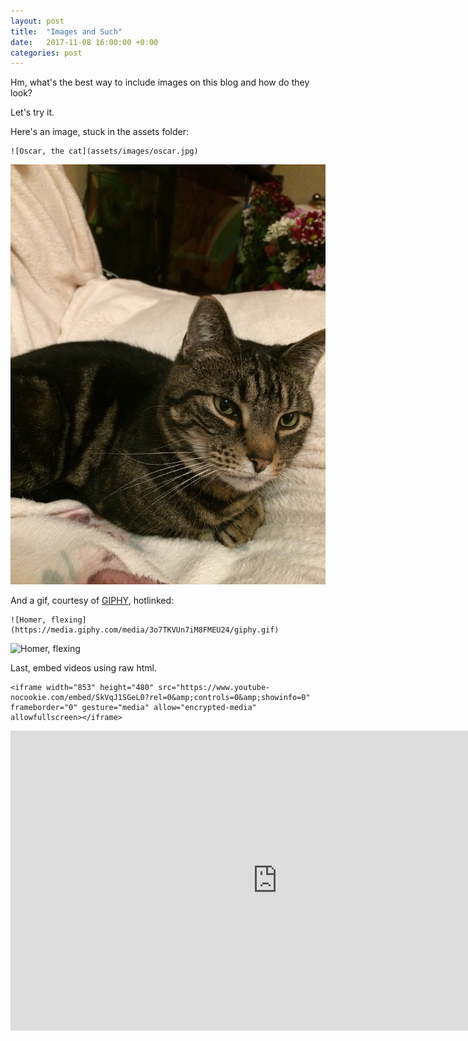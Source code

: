```yaml
---
layout: post
title:  "Images and Such"
date:   2017-11-08 16:00:00 +0:00
categories: post
---
```


Hm, what's the best way to include images on this blog and how do they look?

Let's try it.

Here's an image, stuck in the assets folder:

```
![Oscar, the cat](assets/images/oscar.jpg)
```

![Oscar, the cat](assets/images/oscar.jpg)

And a gif, courtesy of [GIPHY](https://giphy.com), hotlinked:

```
![Homer, flexing](https://media.giphy.com/media/3o7TKVUn7iM8FMEU24/giphy.gif)
```

![Homer, flexing](https://media.giphy.com/media/3o7TKVUn7iM8FMEU24/giphy.gif)

Last, embed videos using raw html.

```
<iframe width="853" height="480" src="https://www.youtube-nocookie.com/embed/SkVqJ1SGeL0?rel=0&amp;controls=0&amp;showinfo=0" frameborder="0" gesture="media" allow="encrypted-media" allowfullscreen></iframe>
```

<iframe width="853" height="480" src="https://www.youtube-nocookie.com/embed/SkVqJ1SGeL0?rel=0&amp;controls=0&amp;showinfo=0" frameborder="0" gesture="media" allow="encrypted-media" allowfullscreen></iframe>